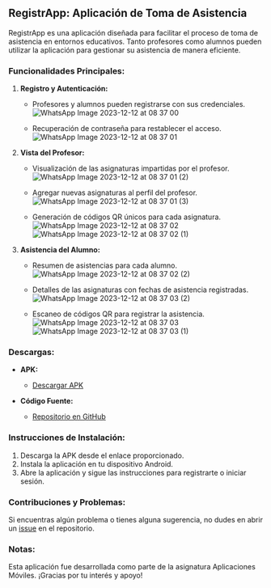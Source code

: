 ## RegistrApp: Aplicación de Toma de Asistencia

RegistrApp es una aplicación diseñada para facilitar el proceso de toma de asistencia en entornos educativos. Tanto profesores como alumnos pueden utilizar la aplicación para gestionar su asistencia de manera eficiente.

### Funcionalidades Principales:

1. **Registro y Autenticación:**
   - Profesores y alumnos pueden registrarse con sus credenciales.
     ![WhatsApp Image 2023-12-12 at 08 37 00](https://github.com/SamoooX/RegistrAPP/assets/107155398/958652d0-33a0-46dc-91cb-77b2569075b2)

   - Recuperación de contraseña para restablecer el acceso.
![WhatsApp Image 2023-12-12 at 08 37 01](https://github.com/SamoooX/RegistrAPP/assets/107155398/f0b5ce45-3ae8-4c17-8a9c-b04d8c09f39e)

2. **Vista del Profesor:**
   - Visualización de las asignaturas impartidas por el profesor.
     ![WhatsApp Image 2023-12-12 at 08 37 01 (2)](https://github.com/SamoooX/RegistrAPP/assets/107155398/b2a52c6d-7b7c-4182-8054-b8bfe83d47b5)

   - Agregar nuevas asignaturas al perfil del profesor.
     ![WhatsApp Image 2023-12-12 at 08 37 01 (3)](https://github.com/SamoooX/RegistrAPP/assets/107155398/535740dc-e77c-4a1f-a642-8a971abfb84a)

   - Generación de códigos QR únicos para cada asignatura.
![WhatsApp Image 2023-12-12 at 08 37 02](https://github.com/SamoooX/RegistrAPP/assets/107155398/4f18d51f-81c3-4e92-b5c0-fc56be942cdc)
![WhatsApp Image 2023-12-12 at 08 37 02 (1)](https://github.com/SamoooX/RegistrAPP/assets/107155398/887e1825-462b-428e-a0d3-09d7cb98cae9)

3. **Asistencia del Alumno:**
   - Resumen de asistencias para cada alumno.
     ![WhatsApp Image 2023-12-12 at 08 37 02 (2)](https://github.com/SamoooX/RegistrAPP/assets/107155398/82dd8372-df4e-430c-8075-16dd5b7f4b49)

   - Detalles de las asignaturas con fechas de asistencia registradas.
     ![WhatsApp Image 2023-12-12 at 08 37 03 (2)](https://github.com/SamoooX/RegistrAPP/assets/107155398/d1e9cf78-3658-4a13-9e39-6e6a806953b0)

   - Escaneo de códigos QR para registrar la asistencia.
![WhatsApp Image 2023-12-12 at 08 37 03](https://github.com/SamoooX/RegistrAPP/assets/107155398/7a62fa47-cec5-4818-a6b2-6bcd22e9267a)
![WhatsApp Image 2023-12-12 at 08 37 03 (1)](https://github.com/SamoooX/RegistrAPP/assets/107155398/33f232a9-dacb-41f3-94aa-7d58916ba9b9)

### Descargas:

- **APK:**
  - [Descargar APK](https://github.com/SamoooX/RegistrAPP/releases/tag/RegistrAPP)

- **Código Fuente:**
  - [Repositorio en GitHub](https://github.com/SamoooX/RegistrAPP)

### Instrucciones de Instalación:

1. Descarga la APK desde el enlace proporcionado.
2. Instala la aplicación en tu dispositivo Android.
3. Abre la aplicación y sigue las instrucciones para registrarte o iniciar sesión.

### Contribuciones y Problemas:

Si encuentras algún problema o tienes alguna sugerencia, no dudes en abrir un [issue](#) en el repositorio.

### Notas:

Esta aplicación fue desarrollada como parte de la asignatura Aplicaciones Móviles. ¡Gracias por tu interés y apoyo!
